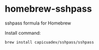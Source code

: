 # homebrew-sshpass

sshpass formula for Homebrew

Install command:

```shell
brew install capicuadev/sshpass/sshpass
```
